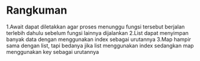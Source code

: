 # Rangkuman
1.Await dapat diletakkan agar proses menunggu fungsi tersebut berjalan terlebih dahulu sebelum fungsi lainnya dijalankan
2.List dapat menyimpan banyak data dengan menggunakan index sebagai urutannya
3.Map hampir sama dengan list, tapi bedanya jika list menggunakan index sedangkan map menggunakan key sebagai urutannya
